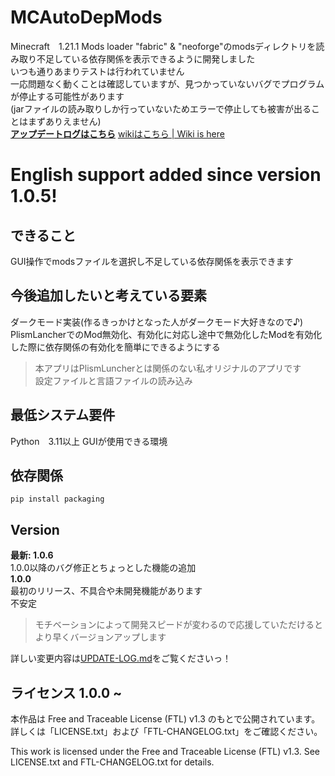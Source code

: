# MCAutoDepMods
Minecraft　1.21.1 Mods loader "fabric" & "neoforge"のmodsディレクトリを読み取り不足している依存関係を表示できるように開発しました   
いつも通りあまりテストは行われていません   
一応問題なく動くことは確認していますが、見つかっていないバグでプログラムが停止する可能性があります   
(jarファイルの読み取りしか行っていないためエラーで停止しても被害が出ることはまずありえません)   
[**アップデートログはこちら**](https://github.com/Mr-Best-creator/MCAutoDepMods/blob/main/UPDATE-LOG.md)
[wikiはこちら | Wiki is here](https://github.com/Mr-Best-creator/MCAutoDepMods/wiki)
# English support added since version 1.0.5!
## できること
GUI操作でmodsファイルを選択し不足している依存関係を表示できます
## 今後追加したいと考えている要素
ダークモード実装(作るきっかけとなった人がダークモード大好きなので♪)   
PlismLancherでのMod無効化、有効化に対応し途中で無効化したModを有効化した際に依存関係の有効化を簡単にできるようにする   
> 本アプリはPlismLuncherとは関係のない私オリジナルのアプリです   
設定ファイルと言語ファイルの読み込み
## 最低システム要件
Python　3.11以上
GUIが使用できる環境
## 依存関係
`pip install packaging`
## Version
**最新: 1.0.6**   
1.0.0以降のバグ修正とちょっとした機能の追加   
**1.0.0**   
最初のリリース、不具合や未開発機能があります   
不安定   
> モチベーションによって開発スピードが変わるので応援していただけるとより早くバージョンアップします

詳しい変更内容は[UPDATE-LOG.md](https://github.com/Mr-Best-creator/MCAutoDepMods/blob/main/UPDATE-LOG.md)をご覧くださいっ！
## ライセンス 1.0.0 ~
本作品は Free and Traceable License (FTL) v1.3 のもとで公開されています。
詳しくは「LICENSE.txt」および「FTL-CHANGELOG.txt」をご確認ください。

This work is licensed under the Free and Traceable License (FTL) v1.3.
See LICENSE.txt and FTL-CHANGELOG.txt for details.
